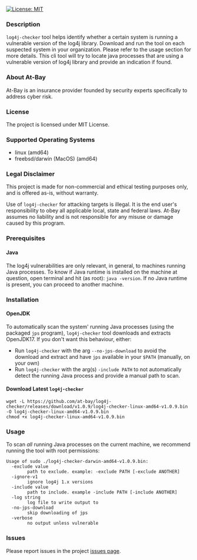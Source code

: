 [![License: MIT](https://img.shields.io/badge/License-MIT-yellow.svg)](https://opensource.org/licenses/MIT)

### Description
`log4j-checker` tool helps identify whether a certain system is running a vulnerable version of the log4j library. Download and run the tool on each suspected system in your organization. Please refer to the usage section for more details.
This cli tool will try to locate java processes that are using a vulnerable version of log4j library and provide an indication if found.

### About At-Bay
At-Bay is an insurance provider founded by security experts specifically to address cyber risk.

### License
The project is licensed under MIT License.

### Supported Operating Systems
* linux (amd64)
* freebsd/darwin (MacOS) (amd64)

### Legal Disclaimer
This project is made for non-commercial and ethical testing purposes only, and is offered as-is, without warranty. 

Use of `log4j-checker` for attacking targets is illegal. It is the end user's responsibility to obey all applicable local, state and federal laws. At-Bay assumes no liability and is not responsible for any misuse or damage caused by this program.


### Prerequisites
#### Java
The log4j vulnerabilities are only relevant, in general, to machines running Java processes.
To know if Java runtime is installed on the machine at question, open terminal and hit (as root): `java -version`.
If no Java runtime is present, you can proceed to another machine.

### Installation

#### OpenJDK
To automatically scan the system' running Java processes (using the packaged `jps` program), `log4j-checker` tool downloads and extracts OpenJDK17.
If you don't want this behaviour, either:
* Run `log4j-checker` with the arg `--no-jps-download` to avoid the download and extract and have `jps` available in your `$PATH` (manually, on your own) 
* Run `log4j-checker` with the arg(s) `-include PATH` to not automatically detect the running Java process and provide a manual path to scan.

#### <a id="MyHeading"></a> Download Latest `log4j-checker`
```shell
wget -L https://github.com/at-bay/log4j-checker/releases/download/v1.0.9/log4j-checker-linux-amd64-v1.0.9.bin -O log4j-checker-linux-amd64-v1.0.9.bin
chmod +x log4j-checker-linux-amd64-v1.0.9.bin
```

### Usage
To scan *all* running Java processes on the current machine, we recommend running the tool with root permissions:
```
Usage of sudo ./log4j-checker-darwin-amd64-v1.0.9.bin:
  -exclude value
        path to exclude. example: -exclude PATH [-exclude ANOTHER]
  -ignore-v1
        ignore log4j 1.x versions
  -include value
        path to include. example -include PATH [-include ANOTHER]
  -log string
        log file to write output to
  -no-jps-download
        skip downloading of jps
  -verbose
        no output unless vulnerable
```

### Issues
Please report issues in the project [issues page](https://github.com/at-bay/log4j-checker/issues).